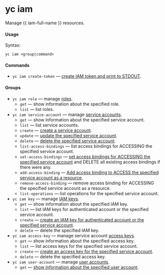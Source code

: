# yc iam

Manage {{ iam-full-name }} resources.

#### Usage

Syntax:

`yc iam <group|command>`

#### Commands

- `yc iam create-token` — [create IAM token and print to STDOUT](../../../iam/operations/iam-token/create.md).

#### Groups

- `yc iam role` — manage [roles](../../../iam/concepts/access-control/roles.md).
    - `get` — show information about the specified role.
    - `list` — list roles.
- `yc iam service-account` — manage [service accounts](../../../iam/concepts/users/service-accounts.md).
    - `get` — show information about the specified service account.
    - `list` — list service accounts.
    - `create` — [create a service account](../../../iam/operations/sa/create.md).
    - `update` — [update the specified service account](../../../iam/operations/sa/update.md).
    - `delete` — [delete the specified service account](../../../iam/operations/sa/delete.md).
    - `list-access-bindings` — list access bindings for ACCESSING the specified service account.
    - `set-access-bindings` — [set access bindings for ACCESSING the specified service account](../../../iam/operations/sa/set-access-bindings.md#multiple-roles) and DELETE all existing access bindings if there were any.
    - `add-access-binding` —  [Add access binding to ACCESS the specified service account as a resource](../../../iam/operations/sa/set-access-bindings.md).
    - `remove-access-binding` — remove access binding for ACCESSING the specified service account as a resource.
    - `list-operations` — list operations for the specified service account.
- `yc iam key` — manage [IAM keys](../../../iam/concepts/authorization/key.md).
    - `get` — show information about the specified IAM key.
    - `list` — list IAM keys for authenticated account or the specified service account.
    - `create` — [create an IAM key for authenticated account or the specified service account](../../../iam/operations/iam-token/create-for-sa.md#keys-create).
    - `delete` — delete the specified IAM key.
- `yc iam access-key` — manage service account [access keys](../../../iam/concepts/authorization/access-key.md).
    - `get` — show information about the specified access key.
    - `list` — list access keys for the specified service account.
    - `create` — [create an access key for the specified service account](../../../iam/operations/sa/create-access-key.md).
    - `delete` — delete the specified access key.
- `yc iam user-account` — manage [user accounts](../../../iam/concepts/index.md#accounts).
    - `get` — [show information about the specified user account](../../../iam/operations/users/get.md).













